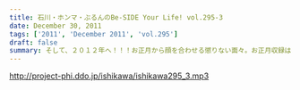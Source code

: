 ```yaml
---
title: 石川・ホンマ・ぶるんのBe-SIDE Your Life! vol.295-3
date: December 30, 2011
tags: ['2011', 'December 2011', 'vol.295']
draft: false
summary: そして、２０１２年へ！！！お正月から顔を合わせる懲りない面々。お正月収録はあるのか！？どうなの！？ホントに。年末恒例の「戦力外通告特番」・・・せめてこれはチェックしないと・・・良いお年を！NAMAE
---
```


http://project-phi.ddo.jp/ishikawa/ishikawa295_3.mp3
